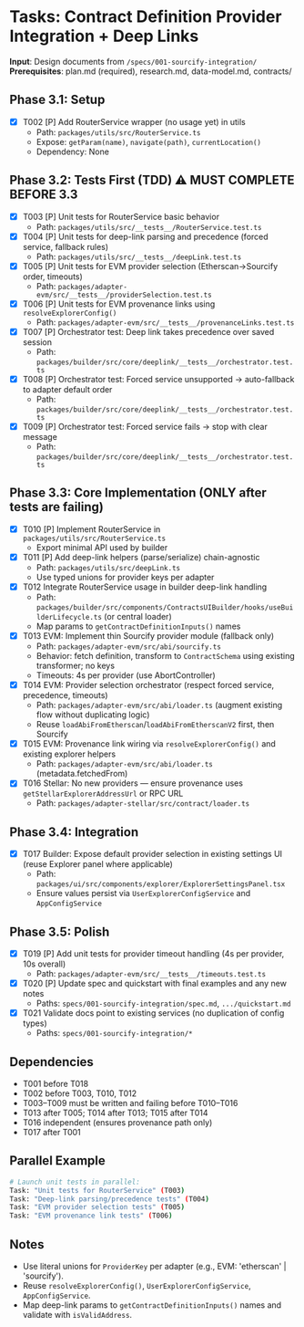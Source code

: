 # Tasks: Contract Definition Provider Integration + Deep Links

**Input**: Design documents from `/specs/001-sourcify-integration/`
**Prerequisites**: plan.md (required), research.md, data-model.md, contracts/

## Phase 3.1: Setup

- [x] T002 [P] Add RouterService wrapper (no usage yet) in utils
  - Path: `packages/utils/src/RouterService.ts`
  - Expose: `getParam(name)`, `navigate(path)`, `currentLocation()`
  - Dependency: None

## Phase 3.2: Tests First (TDD) ⚠️ MUST COMPLETE BEFORE 3.3

- [x] T003 [P] Unit tests for RouterService basic behavior
  - Path: `packages/utils/src/__tests__/RouterService.test.ts`
- [x] T004 [P] Unit tests for deep-link parsing and precedence (forced service, fallback rules)
  - Path: `packages/utils/src/__tests__/deepLink.test.ts`
- [x] T005 [P] Unit tests for EVM provider selection (Etherscan→Sourcify order, timeouts)
  - Path: `packages/adapter-evm/src/__tests__/providerSelection.test.ts`
- [x] T006 [P] Unit tests for EVM provenance links using `resolveExplorerConfig()`
  - Path: `packages/adapter-evm/src/__tests__/provenanceLinks.test.ts`
- [x] T007 [P] Orchestrator test: Deep link takes precedence over saved session
  - Path: `packages/builder/src/core/deeplink/__tests__/orchestrator.test.ts`
- [x] T008 [P] Orchestrator test: Forced service unsupported → auto-fallback to adapter default order
  - Path: `packages/builder/src/core/deeplink/__tests__/orchestrator.test.ts`
- [x] T009 [P] Orchestrator test: Forced service fails → stop with clear message
  - Path: `packages/builder/src/core/deeplink/__tests__/orchestrator.test.ts`

## Phase 3.3: Core Implementation (ONLY after tests are failing)

- [x] T010 [P] Implement RouterService in `packages/utils/src/RouterService.ts`
  - Export minimal API used by builder
- [x] T011 [P] Add deep-link helpers (parse/serialize) chain-agnostic
  - Path: `packages/utils/src/deepLink.ts`
  - Use typed unions for provider keys per adapter
- [x] T012 Integrate RouterService usage in builder deep-link handling
  - Path: `packages/builder/src/components/ContractsUIBuilder/hooks/useBuilderLifecycle.ts` (or central loader)
  - Map params to `getContractDefinitionInputs()` names
- [x] T013 EVM: Implement thin Sourcify provider module (fallback only)
  - Path: `packages/adapter-evm/src/abi/sourcify.ts`
  - Behavior: fetch definition, transform to `ContractSchema` using existing transformer; no keys
  - Timeouts: 4s per provider (use AbortController)
- [x] T014 EVM: Provider selection orchestrator (respect forced service, precedence, timeouts)
  - Path: `packages/adapter-evm/src/abi/loader.ts` (augment existing flow without duplicating logic)
  - Reuse `loadAbiFromEtherscan`/`loadAbiFromEtherscanV2` first, then Sourcify
- [x] T015 EVM: Provenance link wiring via `resolveExplorerConfig()` and existing explorer helpers
  - Path: `packages/adapter-evm/src/abi/loader.ts` (metadata.fetchedFrom)
- [x] T016 Stellar: No new providers — ensure provenance uses `getStellarExplorerAddressUrl` or RPC URL
  - Path: `packages/adapter-stellar/src/contract/loader.ts`

## Phase 3.4: Integration

- [x] T017 Builder: Expose default provider selection in existing settings UI (reuse Explorer panel where applicable)
  - Path: `packages/ui/src/components/explorer/ExplorerSettingsPanel.tsx`
  - Ensure values persist via `UserExplorerConfigService` and `AppConfigService`

## Phase 3.5: Polish

- [x] T019 [P] Add unit tests for provider timeout handling (4s per provider, 10s overall)
  - Path: `packages/adapter-evm/src/__tests__/timeouts.test.ts`
- [x] T020 [P] Update spec and quickstart with final examples and any new notes
  - Paths: `specs/001-sourcify-integration/spec.md`, `.../quickstart.md`
- [x] T021 Validate docs point to existing services (no duplication of config types)
  - Paths: `specs/001-sourcify-integration/*`

## Dependencies

- T001 before T018
- T002 before T003, T010, T012
- T003–T009 must be written and failing before T010–T016
- T013 after T005; T014 after T013; T015 after T014
- T016 independent (ensures provenance path only)
- T017 after T001

## Parallel Example

```bash
# Launch unit tests in parallel:
Task: "Unit tests for RouterService" (T003)
Task: "Deep-link parsing/precedence tests" (T004)
Task: "EVM provider selection tests" (T005)
Task: "EVM provenance link tests" (T006)
```

## Notes

- Use literal unions for `ProviderKey` per adapter (e.g., EVM: 'etherscan' | 'sourcify').
- Reuse `resolveExplorerConfig()`, `UserExplorerConfigService`, `AppConfigService`.
- Map deep-link params to `getContractDefinitionInputs()` names and validate with `isValidAddress`.

